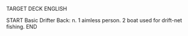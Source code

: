 TARGET DECK
ENGLISH

START
Basic
Drifter
Back: n. 1 aimless person. 2 boat used for drift-net fishing.
END
